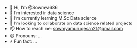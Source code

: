- 👋 Hi, I’m @Sowmya686
- 👀 I’m interested in data science
- 🌱 I’m currently learning M.Sc Data science
- 💞️ I’m looking to collaborate on data science related projects
- 📫 How to reach me: sowmyamurugesan21@gmail.com
- 😄 Pronouns: ...
- ⚡ Fun fact: ...

<!---
Sowmya686/Sowmya686 is a ✨ special ✨ repository because its `README.md` (this file) appears on your GitHub profile.
You can click the Preview link to take a look at your changes.
--->
